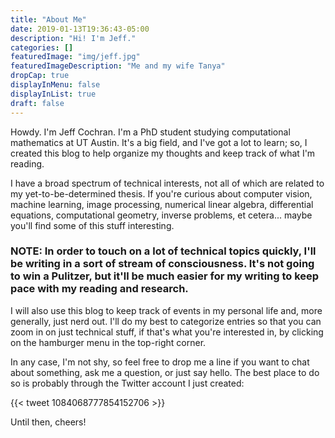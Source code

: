 ```yaml
---
title: "About Me"
date: 2019-01-13T19:36:43-05:00
description: "Hi! I'm Jeff."
categories: []
featuredImage: "img/jeff.jpg"
featuredImageDescription: "Me and my wife Tanya"
dropCap: true
displayInMenu: false
displayInList: true
draft: false
---
```

Howdy. I'm Jeff Cochran. I'm a PhD student studying computational mathematics at UT Austin. It's a big field, and I've got a lot to learn; so, I created this blog to help organize my thoughts and keep track of what I'm reading.

I have a broad spectrum of technical interests, not all of which are related to my yet-to-be-determined thesis. If you're curious about computer vision, machine learning, image processing, numerical linear algebra, differential equations, computational geometry, inverse problems, et cetera... maybe you'll find some of this stuff interesting.

### NOTE: In order to touch on  a lot of technical topics quickly, I'll be writing in a sort of stream of consciousness. It's not going to win a Pulitzer, but it'll be much easier for my writing to keep pace with my reading and research.

I will also use this blog to keep track of events in my personal life and, more generally, just nerd out. I'll do my best to categorize entries so that you can zoom in on just technical stuff, if that's what you're interested in, by clicking on the hamburger menu in the top-right corner.

In any case, I'm not shy, so feel free to drop me a line if you want to chat about something, ask me a question, or just say hello. The best place to do so is probably through the Twitter account I just created:

{{< tweet 1084068777854152706 >}}

Until then, cheers!
